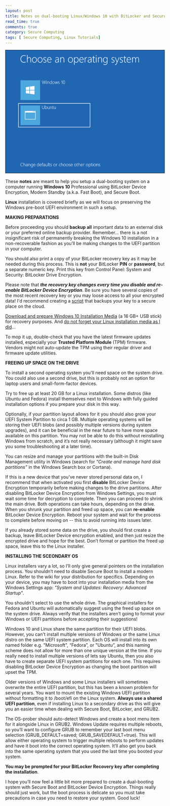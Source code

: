 ```yaml
---
layout: post
title: Notes on dual-booting Linux/Windows 10 with BitLocker and Secure Boot
read_time: true
comments: true
category: Secure Computing
tags: [ Secure Computing, Linux Tutorials]
---
```


![Boot menul](/assets/windows-linux.png)

These **notes** are meant to help you setup a dual-booting system on a computer running **Windows 10** Professional using BitLocker Device Encryption, Modern Standby (a.k.a. Fast Boot), and Secure Boot.

**Linux** installation is covered briefly as we will focus on preserving the Windows pre-boot UEFI environment in such a setup.

**MAKING PREPARATIONS**

Before proceeding you should **backup all** important data to an external disk or your preferred online backup provider. Remember... there is a not insignificant risk of permanently breaking the Windows 10 installation in a non-recoverable fashion as you’ll be making changes to the UEFI partition in your computer.

You should also print a copy of your BitLocker recovery key as it may be needed during this process. This is **not** your BitLocker **PIN** or **password**, but a separate numeric key. Print this key from Control Panel: System and Security: BitLocker Drive Encryption.

Please note that ***the recovery key changes every time you disable and re-enable BitLocker Device Encryption***.
Be sure you have several copies of the most recent recovery key or you may loose access to all your encrypted data! I'd recommend creating a [script](https://blog.ahasayen.com/how-to-backup-bitlocker-keys/) that backups your key to a secure place on the cloud.

[Download and prepare Windows 10 Installation Media](https://www.microsoft.com/en-us/software-download/windows10) (a 16 GB+ USB stick) for recovery purposes. And <span style="text-decoration: underline">do not forget your Linux installation media as I did</span>...

To mop it up, double-check that you have the latest firmware updates installed, especially your **Trusted Platform Module** (TPM) firmware. Vendors might not auto-update the TPM using their regular driver and firmware update utilities.

**FREEING UP SPACE ON THE DRIVE**

To install a second operating system you'll need space on the system drive. You could also use a second drive, but this is probably not an option for laptop users and small-form-factor devices.

Try to free up at least 20 GB for a Linux installation. Some distros (like Ubuntu and Fedora) install themselves next to Windows with fully guided installation options if you prepare your disk in this way.

Optionally, if your partition layout allows for it you should also grow your UEFI System Partition to circa 1 GB. Multiple operating systems will be storing their UEFI blobs (and possibly multiple versions during system upgrades), and it can be beneficial in the near future to have more space available on this partition. You may not be able to do this without reinstalling Windows from scratch, and it’s not really necessary (although it might save you some troubleshooting at a later time).

You can resize and manage your partitions with the built-in Disk Management utility in Windows (search for *“Create and manage hard disk partitions”* in the Windows Search box or Cortana).

If this is a new device that you’ve never stored personal data on, I recommend that when activated you first **disable** BitLocker Device Encryption temporarily before making changes to the drive partitions.
After disabling BitLocker Device Encryption from Windows Settings, you must wait some time for decryption to complete. Then you can proceed to shrink the main drive. Both operations can take hours, depending on the drive. When you shrunk your partition and freed up space, you can **re-enable** BitLocker Device Encryption. Reboot your system and wait for the process to complete before moving on -- this to avoid running into issues later.

If you already stored some data on the drive, you should first create a backup, leave BitLocker Device encryption enabled, and then just resize the encrypted drive and hope for the best. Don’t format or partition the freed up space, leave this to the Linux installer.

**INSTALLING THE SCEONDARY OS**

Linux installers vary a lot, so I’ll only give general pointers on the installation process. You shouldn’t need to disable Secure Boot to install a modern Linux. Refer to the wiki for your distribution for specifics. Depending on your device, you may have to boot into your installation media from the Windows Settings app: *"System and Updates: Recovery: Advanced Startup"*.

You shouldn't select to use the whole drive. The graphical installers for Fedora and Ubuntu will automatically suggest using the freed up space on the system drive. Always verify that the installers aren’t going to format your Windows or UEFI partitions before accepting their suggestions!

Windows 10 and Linux share the same partition for their UEFI blobs. However, you can't install multiple versions of Windows or the same Linux distro on the same UEFI system partition. Each OS will install into its own named folder e.g. "Microsoft", “Fedora”, or "Ubuntu”, and this naming scheme does not allow for more than one unique version at the time. If you really need to install multiple versions of lets say Ubuntu, then you also have to create separate UEFI system partitions for each one. This requires disabling BitLocker Device Encryption as changing the boot partition will upset the TPM.

Older versions of Windows and some Linux installers will sometimes overwrite the entire UEFI partition, but this has been a known problem for several years. You want to mount the existing Windows UEFI partition without formatting it to /boot/efi on the Linux system. **Always use a shared UEFI partition**, even if installing Linux to a secondary drive as this will give you an easier time when dealing with Secure Boot, BitLocker, and GRUB2.

The OS-prober should auto-detect Windows and create a boot menu item for it alongside Linux in GRUB2. Windows Update requires multiple reboots, so you’ll want to configure GRUB to remember your last boot menu selection (GRUB_DEFAULT=saved; GRUB_SAVEDEFAULT=true). This will allow either operating system to trigger multiple reboots to perform updates and have it boot into the correct operating system. It’ll also get you back into the same operating system that you used the last time you booted your system.

**You may be prompted for your BitLocker Recovery key after completing the installation**.

I hope you’ll now feel a little bit more prepared to create a dual-booting system with Secure Boot and BitLocker Device Encryption. Things really should just work, but the boot process is delicate so you must take precautions in case you need to restore your system. Good luck!
